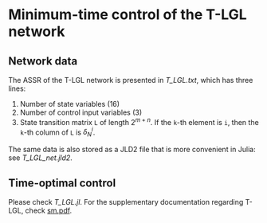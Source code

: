 # Minimum-time control of the T-LGL network

## Network data

The ASSR of the T-LGL network is presented in *T_LGL.txt*, which has three lines:
1. Number of state variables (16)
2. Number of control input variables (3)
3. State transition matrix `L` of length $2^{m+n}$. If the `k`-th element is `i`, then the `k`-th column of 
   `L` is $\delta_N^i$.

The same data is also stored as a JLD2 file that is more convenient in Julia: see *T_LGL_net.jld2*.

## Time-optimal control

Please check *T_LGL.jl*.
For the supplementary documentation regarding T-LGL, check [sm.pdf](./sm.pdf).